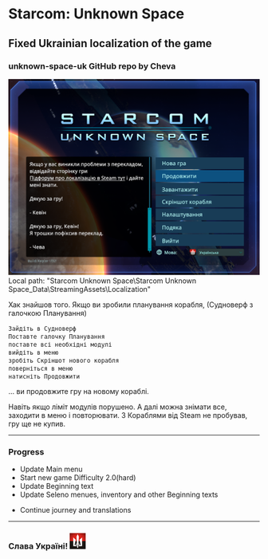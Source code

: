 # Starcom: Unknown Space
## Fixed Ukrainian localization of the game
### unknown-space-uk GitHub repo by Cheva
![Starcom: Unknown Space: Fixed Ukrainian localization of the game]( https://github.com/cheva/unknown-space-uk/blob/initial/title.png?raw=true "Starcom: Unknown Space: Fixed Ukrainian localization of the game") 
Local path: "Starcom Unknown Space\Starcom Unknown Space_Data\StreamingAssets\Localization"

Хак знайшов того. Якщо ви зробили планування корабля, (Судноверф з галочкою Планування) 

	Зайдіть в Судноверф 
	Поставте галочку Планування
	поставте всі необхідні модулі 
	вийдіть в меню 
	зробіть Скріншот нового корабля
	поверніться в меню 
	натисніть Продовжити 

... ви продовжите гру на новому кораблі. 

Навіть якщо ліміт модулів порушено. А далі можна знімати все, заходити в меню і повторювати. З Кораблями від Steam не пробував, гру ще не купив.

______________
### Progress
- Update Main menu 
- Start new game Difficulty 2.0(hard)
- Update Beginning text
- Update Seleno menues, inventory and other Beginning texts
* Continue journey and translations

______________

### Слава Україні! ![Слава Україні!]( https://raw.githubusercontent.com/cheva/unknown-space-uk/refs/heads/initial/Starcom%20-%20Невідомий%20Простір.png "Слава Україні!")


